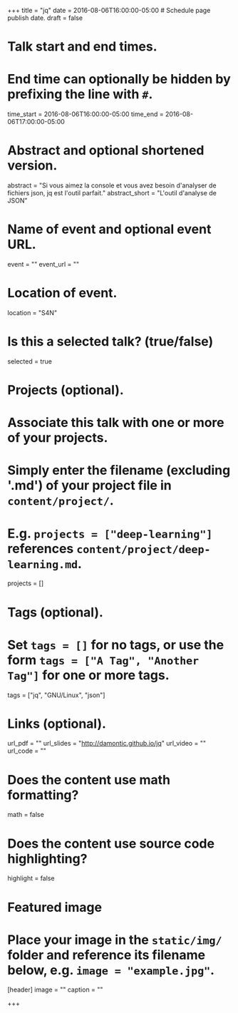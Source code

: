+++
title = "jq"
date = 2016-08-06T16:00:00-05:00  # Schedule page publish date.
draft = false

# Talk start and end times.
#   End time can optionally be hidden by prefixing the line with `#`.
time_start = 2016-08-06T16:00:00-05:00
time_end = 2016-08-06T17:00:00-05:00

# Abstract and optional shortened version.
abstract = "Si vous aimez la console et vous avez besoin d'analyser de fichiers json, jq est l'outil parfait."
abstract_short = "L'outil d'analyse de JSON"

# Name of event and optional event URL.
event = ""
event_url = ""

# Location of event.
location = "S4N"

# Is this a selected talk? (true/false)
selected = true

# Projects (optional).
#   Associate this talk with one or more of your projects.
#   Simply enter the filename (excluding '.md') of your project file in `content/project/`.
#   E.g. `projects = ["deep-learning"]` references `content/project/deep-learning.md`.
projects = []

# Tags (optional).
#   Set `tags = []` for no tags, or use the form `tags = ["A Tag", "Another Tag"]` for one or more tags.
tags = ["jq", "GNU/Linux", "json"]

# Links (optional).
url_pdf = ""
url_slides = "http://damontic.github.io/jq"
url_video = ""
url_code = ""

# Does the content use math formatting?
math = false

# Does the content use source code highlighting?
highlight = false

# Featured image
# Place your image in the `static/img/` folder and reference its filename below, e.g. `image = "example.jpg"`.
[header]
image = ""
caption = ""

+++
